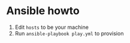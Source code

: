 Ansible howto
=============

1. Edit ```hosts``` to be your machine
1. Run ```ansible-playbook play.yml``` to provision

